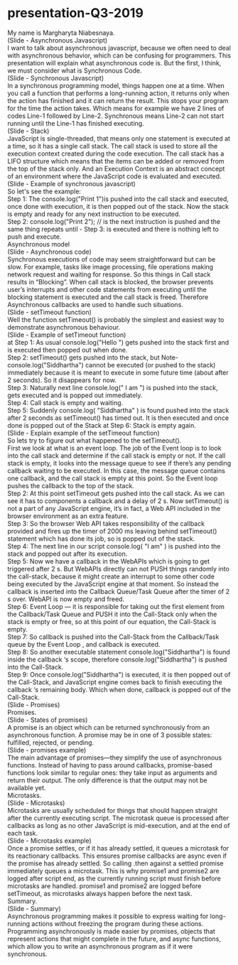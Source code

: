 # presentation-Q3-2019  
My name is Margharyta Niabesnaya.  
(Slide - Asynchronous Javascript)  
I want to talk about asynchronous javascript, because we often need to deal with asynchronous behavior, which can be confusing for programmers. This presentation will explain what asynchronous code is. But the first, I think, we must consider what is Synchronous Code.   
(Slide - Synchronous Javascript)  
In a synchronous programming model, things happen one at a time. When you call a function that performs a long-running action, it returns only when the action has finished and it can return the result. This stops your program for the time the action takes. Which means for example we have 2 lines of codes Line-1 followed by Line-2. Synchronous means Line-2 can not start running until the Line-1 has finished executing.  
(Slide - Stack)  
JavaScript is single-threaded, that means only one statement is executed at a time, so it has a single call stack. The call stack is used to store all the execution context created during the code execution. The call stack has a LIFO structure which means that the items can be added or removed from the top of the stack only. And an Execution Context is an abstract concept of an environment where the JavaScript code is evaluated and executed.   
(Slide - Example of synchronous javascript)  
So let's see the example:  
Step 1: The console.log("Print 1")is pushed into the call stack and executed, once done with execution, it is then popped out of the stack. Now the stack is empty and ready for any next instruction to be executed.  
Step 2: console.log("Print 2"); // is the next instruction is pushed and the same thing repeats until - Step 3: is executed and there is nothing left to push and execute.  
Asynchronous model  
(Slide - Asynchronous code)  
Synchronous executions of code may seem straightforward but can be slow. For example, tasks like image processing, file operations making network request and waiting for response. So this things in Call stack results in “Blocking”. When call stack is blocked, the browser prevents user’s interrupts and other code statements from executing until the blocking statement is executed and the call stack is freed. Therefore Asynchronous callbacks are used to handle such situations.  
(Slide - setTimeout function)  
Well the function setTimeout() is probably the simplest and easiest way to demonstrate asynchronous behaviour.  
(Slide - Example of setTimeout function)  
at Step 1: As usual console.log("Hello ") gets pushed into the stack first and is executed then popped out when done.  
Step 2: setTimeout() gets pushed into the stack, but Note- console.log("Siddhartha") cannot be executed (or pushed to the stack) immediately because it is meant to execute in some future time (about after 2 seconds). So it disappears for now.  
Step 3: Naturally next line console.log(" I am ") is pushed into the stack, gets executed and is popped out immediately.  
Step 4: Call stack is empty and waiting.  
Step 5: Suddenly console.log( "Siddhartha" ) is found pushed into the stack after 2 seconds as setTimeout() has timed out. It is then executed and once done is popped out of the Stack at Step 6: Stack is empty again.  
(Slide - Explain example of the setTimeout function)  
So lets try to figure out what happened to the setTimeout().   
First we look at what is an event loop. The job of the Event loop is to look into the call stack and determine if the call stack is empty or not. If the call stack is empty, it looks into the message queue to see if there’s any pending callback waiting to be executed. In this case, the message queue contains one callback, and the call stack is empty at this point. So the Event loop pushes the callback to the top of the stack.  
Step 2: At this point setTimeout gets pushed into the call stack. As we can see it has to components a callback and a delay of 2 s. Now setTimeout() is not a part of any JavaScript engine, it’s in fact, a Web API included in the browser environment as an extra feature.  
Step 3: So the browser Web API takes responsibility of the callback provided and fires up the timer of 2000 ms leaving behind setTimeout() statement which has done its job, so is popped out of the stack.   
Step 4: The next line in our script console.log( "I am" ) is pushed into the stack and popped out after its execution.  
Step 5: Now we have a callback in the WebAPIs which is going to get triggered after 2 s. But WebAPIs directly can not PUSH things randomly into the call-stack, because it might create an interrupt to some other code being executed by the JavaScript engine at that moment. So instead the callback is inserted into the Callback Queue/Task Queue after the timer of 2 s over. WebAPI is now empty and freed.  
Step 6: Event Loop — it is responsible for taking out the first element from the Callback/Task Queue and PUSH it into the Call-Stack only when the stack is empty or free, so at this point of our equation, the Call-Stack is empty.  
Step 7: So callback is pushed into the Call-Stack from the Callback/Task queue by the Event Loop , and callback is executed.   
Step 8: So another executable statement console.log("Siddhartha") is found inside the callback ‘s scope, therefore console.log("Siddhartha") is pushed into the Call-Stack.  
Step 9: Once console.log("Siddhartha") is executed, it is then popped out of the Call-Stack, and JavaScript engine comes back to finish executing the callback ‘s remaining body. Which when done, callback is popped out of the Call-Stack.  
(Slide - Promises)  
Promises.  
(Slide - States of promises)  
A promise is an object which can be returned synchronously from an asynchronous function. A promise may be in one of 3 possible states: fulfilled, rejected, or pending.  
(Slide - promises example)  
The main advantage of promises—they simplify the use of asynchronous functions. Instead of having to pass around callbacks, promise-based functions look similar to regular ones: they take input as arguments and return their output. The only difference is that the output may not be available yet.  
Microtasks.  
(Slide - Microtasks)  
Microtasks are usually scheduled for things that should happen straight after the currently executing script. The microtask queue is processed after callbacks as long as no other JavaScript is mid-execution, and at the end of each task.  
(Slide - Microtasks example)  
Once a promise settles, or if it has already settled, it queues a microtask for its reactionary callbacks. This ensures promise callbacks are async even if the promise has already settled. So calling .then against a settled promise immediately queues a microtask. This is why promise1 and promise2 are logged after script end, as the currently running script must finish before microtasks are handled. promise1 and promise2 are logged before setTimeout, as microtasks always happen before the next task.  
Summary.  
(Slide - Summary)  
Asynchronous programming makes it possible to express waiting for long-running actions without freezing the program during these actions.   
Programming asynchronously is made easier by promises, objects that represent actions that might complete in the future, and async functions, which allow you to write an asynchronous program as if it were synchronous.  



